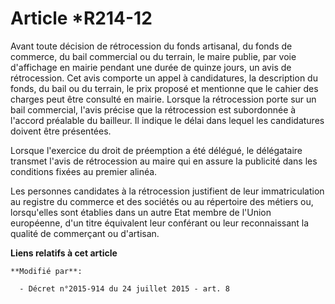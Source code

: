 # Article *R214-12

Avant toute décision de rétrocession du fonds artisanal, du fonds de commerce, du bail commercial ou du terrain, le maire
publie, par voie d'affichage en mairie pendant une durée de quinze jours, un avis de rétrocession. Cet avis comporte un appel
à candidatures, la description du fonds, du bail ou du terrain, le prix proposé et mentionne que le cahier des charges peut
être consulté en mairie. Lorsque la rétrocession porte sur un bail commercial, l'avis précise que la rétrocession est
subordonnée à l'accord préalable du bailleur. Il indique le délai dans lequel les candidatures doivent être présentées. 

Lorsque l'exercice du droit de préemption a été délégué, le délégataire transmet l'avis de rétrocession au maire qui en
assure la publicité dans les conditions fixées au premier alinéa. 

Les personnes candidates à la rétrocession justifient de leur immatriculation au registre du commerce et des sociétés ou au
répertoire des métiers ou, lorsqu'elles sont établies dans un autre Etat membre de l'Union européenne, d'un titre équivalent
leur conférant ou leur reconnaissant la qualité de commerçant ou d'artisan.

**Liens relatifs à cet article**

	**Modifié par**:

	  - Décret n°2015-914 du 24 juillet 2015 - art. 8
